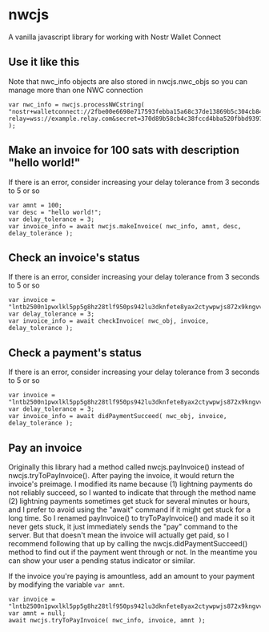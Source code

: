 # nwcjs
A vanilla javascript library for working with Nostr Wallet Connect

## Use it like this

Note that nwc_info objects are also stored in nwcjs.nwc_objs so you can manage more than one NWC connection

```
var nwc_info = nwcjs.processNWCstring( "nostr+walletconnect://2fbe00e6698e717593febba15a68c37de13869b5c304cb8448fa3c541f8620c4?relay=wss://example.relay.com&secret=370d89b58cb4c38fccd4bba520fbbd9397f3682547b66b23a9a6888fef021038&lud16=example@lightning.com" );
```

## Make an invoice for 100 sats with description "hello world!"

If there is an error, consider increasing your delay tolerance from 3 seconds to 5 or so

```
var amnt = 100;
var desc = "hello world!";
var delay_tolerance = 3;
var invoice_info = await nwcjs.makeInvoice( nwc_info, amnt, desc, delay_tolerance );
```

## Check an invoice's status

If there is an error, consider increasing your delay tolerance from 3 seconds to 5 or so

```
var invoice = "lntb2500n1pwxlkl5pp5g8hz28tlf950ps942lu3dknfete8yax2ctywpwjs872x9kngvvuqdqage5hyum5yp6x2um5yp5kuan0d93k2cqzyskdc5s2ltgm9kklz42x3e4tggdd9lcep2s9t2yk54gnfxg48wxushayrt52zjmua43gdnxmuc5s0c8g29ja9vnxs6x3kxgsha07htcacpmdyl64";
var delay_tolerance = 3;
var invoice_info = await checkInvoice( nwc_obj, invoice, delay_tolerance );
```

## Check a payment's status

If there is an error, consider increasing your delay tolerance from 3 seconds to 5 or so

```
var invoice = "lntb2500n1pwxlkl5pp5g8hz28tlf950ps942lu3dknfete8yax2ctywpwjs872x9kngvvuqdqage5hyum5yp6x2um5yp5kuan0d93k2cqzyskdc5s2ltgm9kklz42x3e4tggdd9lcep2s9t2yk54gnfxg48wxushayrt52zjmua43gdnxmuc5s0c8g29ja9vnxs6x3kxgsha07htcacpmdyl64";
var delay_tolerance = 3;
var invoice_info = await didPaymentSucceed( nwc_obj, invoice, delay_tolerance );
```

## Pay an invoice

Originally this library had a method called nwcjs.payInvoice() instead of nwcjs.tryToPayInvoice(). After paying the invoice, it would return the invoice's preimage. I modified its name because (1) lightning payments do not reliably succeed, so I wanted to indicate that through the method name (2) lightning payments sometimes get stuck for several minutes or hours, and I prefer to avoid using the "await" command if it might get stuck for a long time. So I renamed payInvoice() to tryToPayInvoice() and made it so it never gets stuck, it just immediately sends the "pay" command to the server. But that doesn't mean the invoice will actually get paid, so I recommend following that up by calling the nwcjs.didPaymentSucceed() method to find out if the payment went through or not. In the meantime you can show your user a pending status indicator or similar.

If the invoice you're paying is amountless, add an amount to your payment by modifying the variable `var amnt`.

```
var invoice = "lntb2500n1pwxlkl5pp5g8hz28tlf950ps942lu3dknfete8yax2ctywpwjs872x9kngvvuqdqage5hyum5yp6x2um5yp5kuan0d93k2cqzyskdc5s2ltgm9kklz42x3e4tggdd9lcep2s9t2yk54gnfxg48wxushayrt52zjmua43gdnxmuc5s0c8g29ja9vnxs6x3kxgsha07htcacpmdyl64";
var amnt = null;
await nwcjs.tryToPayInvoice( nwc_info, invoice, amnt );
```
